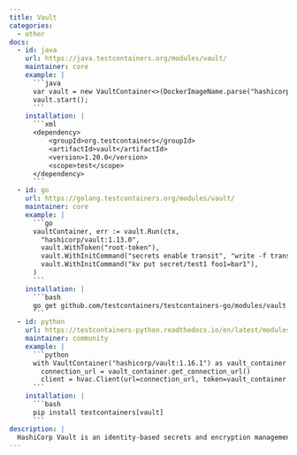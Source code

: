 ```yaml
---
title: Vault
categories:
  - other
docs:
  - id: java
    url: https://java.testcontainers.org/modules/vault/
    maintainer: core
    example: |
      ```java
      var vault = new VaultContainer<>(DockerImageName.parse("hashicorp/vault:1.13.0"));
      vault.start();
      ```
    installation: |
      ```xml
      <dependency>
          <groupId>org.testcontainers</groupId>
          <artifactId>vault</artifactId>
          <version>1.20.0</version>
          <scope>test</scope>
      </dependency>
      ```
  - id: go
    url: https://golang.testcontainers.org/modules/vault/
    maintainer: core
    example: |
      ```go
      vaultContainer, err := vault.Run(ctx,
        "hashicorp/vault:1.13.0",
        vault.WithToken("root-token"),
        vault.WithInitCommand("secrets enable transit", "write -f transit/keys/my-key"),
        vault.WithInitCommand("kv put secret/test1 foo1=bar1"),
      )
      ```
    installation: |
      ```bash
      go get github.com/testcontainers/testcontainers-go/modules/vault
      ```
  - id: python
    url: https://testcontainers-python.readthedocs.io/en/latest/modules/vault/README.html
    maintainer: community
    example: |
      ```python
      with VaultContainer("hashicorp/vault:1.16.1") as vault_container:
        connection_url = vault_container.get_connection_url()
        client = hvac.Client(url=connection_url, token=vault_container.root_token)
      ```
    installation: |
      ```bash
      pip install testcontainers[vault]
      ```
description: |
  HashiCorp Vault is an identity-based secrets and encryption management system for storing API encryption keys, passwords, and certificates.
---
```

